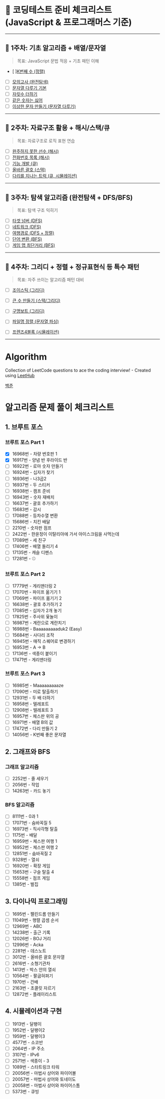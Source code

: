 # 📘 코딩테스트 준비 체크리스트 (JavaScript & 프로그래머스 기준)

---

## 🔹 1주차: 기초 알고리즘 + 배열/문자열  
> 목표: JavaScript 문법 적응 + 기초 패턴 이해

- [ ][K번째 수 (정렬)](https://school.programmers.co.kr/learn/courses/30/lessons/42748)  
- [ ] [모의고사 (완전탐색)](https://school.programmers.co.kr/learn/courses/30/lessons/42840)  
- [ ] [문자열 다루기 기본](https://school.programmers.co.kr/learn/courses/30/lessons/12918)  
- [ ] [자릿수 더하기](https://school.programmers.co.kr/learn/courses/30/lessons/12931)  
- [ ] [같은 숫자는 싫어](https://school.programmers.co.kr/learn/courses/30/lessons/12906)  
- [ ] [이상한 문자 만들기 (문자열 다루기)](https://school.programmers.co.kr/learn/courses/30/lessons/12930)  

---

## 🔹 2주차: 자료구조 활용 + 해시/스택/큐  
> 목표: 자료구조로 로직 표현 연습

- [ ] [완주하지 못한 선수 (해시)](https://school.programmers.co.kr/learn/courses/30/lessons/42576)  
- [ ] [전화번호 목록 (해시)](https://school.programmers.co.kr/learn/courses/30/lessons/42577)  
- [ ] [기능 개발 (큐)](https://school.programmers.co.kr/learn/courses/30/lessons/42586)  
- [ ] [올바른 괄호 (스택)](https://school.programmers.co.kr/learn/courses/30/lessons/12909)  
- [ ] [다리를 지나는 트럭 (큐, 시뮬레이션)](https://school.programmers.co.kr/learn/courses/30/lessons/42583)  

---

## 🔹 3주차: 탐색 알고리즘 (완전탐색 + DFS/BFS)  
> 목표: 탐색 구조 익히기

- [ ] [타겟 넘버 (DFS)](https://school.programmers.co.kr/learn/courses/30/lessons/43165)  
- [ ] [네트워크 (DFS)](https://school.programmers.co.kr/learn/courses/30/lessons/43162)  
- [ ] [여행경로 (DFS + 정렬)](https://school.programmers.co.kr/learn/courses/30/lessons/43164)  
- [ ] [단어 변환 (BFS)](https://school.programmers.co.kr/learn/courses/30/lessons/43163)  
- [ ] [게임 맵 최단거리 (BFS)](https://school.programmers.co.kr/learn/courses/30/lessons/1844)  

---

## 🔹 4주차: 그리디 + 정렬 + 정규표현식 등 특수 패턴  
> 목표: 자주 쓰이는 알고리즘 패턴 대비

- [ ] [조이스틱 (그리디)](https://school.programmers.co.kr/learn/courses/30/lessons/42860)  
- [ ] [큰 수 만들기 (스택/그리디)](https://school.programmers.co.kr/learn/courses/30/lessons/42883)  
- [ ] [구명보트 (그리디)](https://school.programmers.co.kr/learn/courses/30/lessons/42885)  
- [ ] [파일명 정렬 (문자열 파싱)](https://school.programmers.co.kr/learn/courses/30/lessons/17686)  
- [ ] [프렌즈4블록 (시뮬레이션)](https://school.programmers.co.kr/learn/courses/30/lessons/17679)  


--- 

# Algorithm

Collection of LeetCode questions to ace the coding interview! - Created using [LeetHub](https://github.com/QasimWani/LeetHub)

[백준](https://code.plus/course/53)

# 알고리즘 문제 풀이 체크리스트

## 1. 브루트 포스

### 브루트 포스 Part 1

- [x] 16968번 - 차량 번호판 1
- [x] 16917번 - 양념 반 후라이드 반
- [ ] 16922번 - 로마 숫자 만들기
- [ ] 16924번 - 십자가 찾기
- [ ] 16936번 - 나3곱2
- [ ] 16937번 - 두 스티커
- [ ] 16938번 - 캠프 준비
- [ ] 16943번 - 숫자 재배치
- [ ] 16637번 - 괄호 추가하기
- [ ] 15683번 - 감시
- [ ] 17088번 - 등차수열 변환
- [ ] 15686번 - 치킨 배달
- [ ] 2210번 - 숫자판 점프
- [ ] 2422번 - 한윤정이 이탈리아에 가서 아이스크림을 사먹는데
- [ ] 17089번 - 세 친구
- [ ] 17406번 - 배열 돌리기 4
- [ ] 17135번 - 캐슬 디펜스
- [ ] 17281번 - ⚾

### 브루트 포스 Part 2

- [ ] 17779번 - 게리맨더링 2
- [ ] 17070번 - 파이프 옮기기 1
- [ ] 17069번 - 파이프 옮기기 2
- [ ] 16638번 - 괄호 추가하기 2
- [ ] 17085번 - 십자가 2개 놓기
- [ ] 17825번 - 주사위 윷놀이
- [ ] 16987번 - 계란으로 계란치기
- [ ] 16988번 - Baaaaaaaaaduk2 (Easy)
- [ ] 15684번 - 사다리 조작
- [ ] 16945번 - 매직 스퀘어로 변경하기
- [ ] 16953번 - A → B
- [ ] 17136번 - 색종이 붙이기
- [ ] 17471번 - 게리맨더링

### 브루트 포스 Part 3

- [ ] 16985번 - Maaaaaaaaaze
- [ ] 17090번 - 미로 탈출하기
- [ ] 12931번 - 두 배 더하기
- [ ] 16958번 - 텔레포트
- [ ] 12908번 - 텔레포트 3
- [ ] 16957번 - 체스판 위의 공
- [ ] 16971번 - 배열 B의 값
- [ ] 17472번 - 다리 만들기 2
- [ ] 14056번 - K번째 좋은 문자열

## 2. 그래프와 BFS

### 그래프 알고리즘

- [ ] 2252번 - 줄 세우기
- [ ] 2056번 - 작업
- [ ] 14263번 - 카드 놓기

### BFS 알고리즘

- [ ] 8111번 - 0과 1
- [ ] 17071번 - 숨바꼭질 5
- [ ] 16973번 - 직사각형 탈출
- [ ] 1175번 - 배달
- [ ] 16959번 - 체스판 여행 1
- [ ] 16952번 - 체스판 여행 2
- [ ] 12851번 - 숨바꼭질 2
- [ ] 9328번 - 열쇠
- [ ] 16920번 - 확장 게임
- [ ] 15653번 - 구슬 탈출 4
- [ ] 15558번 - 점프 게임
- [ ] 1385번 - 벌집

## 3. 다이나믹 프로그래밍

- [ ] 1695번 - 팰린드롬 만들기
- [ ] 11049번 - 행렬 곱셈 순서
- [ ] 12969번 - ABC
- [ ] 14238번 - 출근 기록
- [ ] 12026번 - BOJ 거리
- [ ] 12996번 - Acka
- [ ] 2281번 - 데스노트
- [ ] 3012번 - 올바른 괄호 문자열
- [ ] 2616번 - 소형기관차
- [ ] 1413번 - 박스 안의 열쇠
- [ ] 10564번 - 팔굽혀펴기
- [ ] 1970번 - 건배
- [ ] 2163번 - 초콜릿 자르기
- [ ] 12872번 - 플레이리스트

## 4. 시뮬레이션과 구현

- [ ] 1913번 - 달팽이
- [ ] 1952번 - 달팽이2
- [ ] 1959번 - 달팽이3
- [ ] 4577번 - 소코반
- [ ] 2064번 - IP 주소
- [ ] 3107번 - IPv6
- [ ] 2571번 - 색종이 - 3
- [ ] 1089번 - 스타트링크 타워
- [ ] 20056번 - 마법사 상어와 파이어볼
- [ ] 20057번 - 마법사 상어와 토네이도
- [ ] 20058번 - 마법사 상어와 파이어스톰
- [ ] 5373번 - 큐빙
